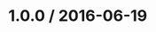 <!--remark setext-->

<!--lint disable no-multiple-toplevel-headings -->

1.0.0 / 2016-06-19
==================
